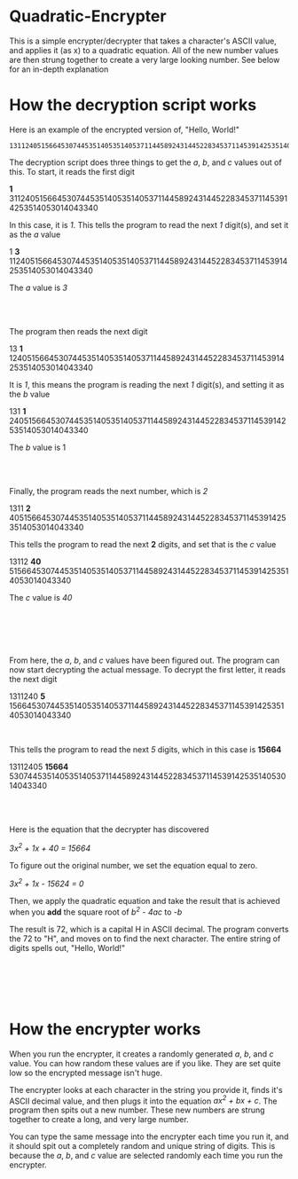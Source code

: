 # Quadratic-Encrypter
This is a simple encrypter/decrypter that takes a character's ASCII value, and applies it (as x) to a quadratic equation. All of the new number values are then strung together to create a very large looking number. See below for an in-depth explanation

# How the decryption script works
Here is an example of the encrypted version of, "Hello, World!"

```
1311240515664530744535140535140537114458924314452283453711453914253514053014043340
```

The decryption script does three things to get the *a*, *b*, and *c* values out of this. To start, it reads the first digit

__1__ 311240515664530744535140535140537114458924314452283453711453914253514053014043340

In this case, it is *1*. This tells the program to read the next *1* digit(s), and set it as the *a* value

1 __3__ 11240515664530744535140535140537114458924314452283453711453914253514053014043340

The *a* value is *3*

<br />
<br />

The program then reads the next digit

13 __1__ 1240515664530744535140535140537114458924314452283453711453914253514053014043340

It is *1*, this means the program is reading the next *1* digit(s), and setting it as the *b* value

131 __1__ 240515664530744535140535140537114458924314452283453711453914253514053014043340

The *b* value is 1

<br />
<br />

Finally, the program reads the next number, which is *2*

1311 __2__ 40515664530744535140535140537114458924314452283453711453914253514053014043340

This tells the program to read the next __2__ digits, and set that is the *c* value

13112 __40__ 515664530744535140535140537114458924314452283453711453914253514053014043340

The *c* value is *40*

<br />
<br />
<br />
<br />

From here, the *a*, *b*, and *c* values have been figured out. The program can now start decrypting the actual message. To decrypt the first letter, it reads the next digit

1311240 __5__ 15664530744535140535140537114458924314452283453711453914253514053014043340

<br />

This tells the program to read the next *5* digits, which in this case is __15664__

13112405 __15664__ 530744535140535140537114458924314452283453711453914253514053014043340

<br />
<br />

Here is the equation that the decrypter has discovered 

*3x<sup>2</sup> + 1x + 40 = 15664*

To figure out the original number, we set the equation equal to zero.

*3x<sup>2</sup> + 1x - 15624 = 0*

Then, we apply the quadratic equation and take the result that is achieved when you __add__ the square root of *b<sup>2</sup> - 4ac* to *-b*

The result is 72, which is a capital H in ASCII decimal. The program converts the 72 to "H", and moves on to find the next character. The entire string of digits spells out, "Hello, World!"

<br />
<br />
<br />
<br />

# How the encrypter works
When you run the encrypter, it creates a randomly generated *a*, *b*, and *c* value. You can how random these values are if you like. They are set quite low so the encrypted message isn't huge.

The encrypter looks at each character in the string you provide it, finds it's ASCII decimal value, and then plugs it into the equation *ax<sup>2</sup> + bx + c*. The program then spits out a new number. These new numbers are strung together to create a long, and very large number.

You can type the same message into the encrypter each time you run it, and it should spit out a completely random and unique string of digits. This is because the *a*, *b*, and *c* value are selected randomly each time you run the encrypter.
